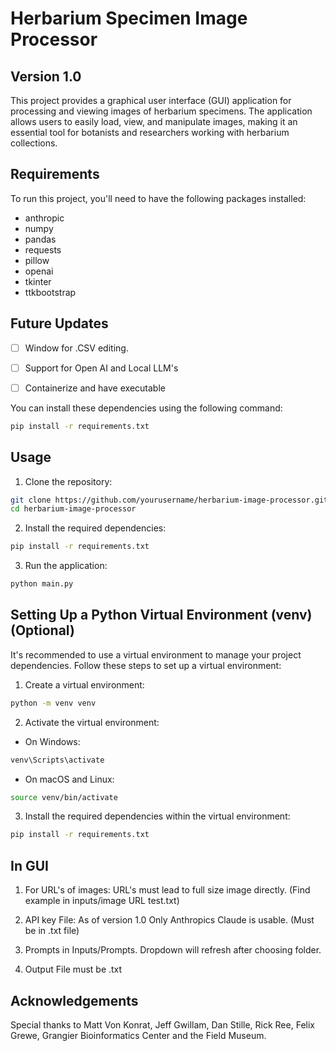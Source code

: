 
# Herbarium Specimen Image Processor
## Version 1.0

This project provides a graphical user interface (GUI) application for processing and viewing images of herbarium specimens. The application allows users to easily load, view, and manipulate images, making it an essential tool for botanists and researchers working with herbarium collections.

## Requirements

To run this project, you'll need to have the following packages installed:

- anthropic
- numpy
- pandas
- requests
- pillow
- openai
- tkinter
- ttkbootstrap

## Future Updates

- [ ] Window for .CSV editing.
- [ ] Support for Open AI and Local LLM's 
- [ ] Containerize and have executable 


You can install these dependencies using the following command:

```bash
pip install -r requirements.txt
```

## Usage

1. Clone the repository:

```bash
git clone https://github.com/yourusername/herbarium-image-processor.git
cd herbarium-image-processor
```

2. Install the required dependencies:

```bash
pip install -r requirements.txt
```

3. Run the application:

```bash
python main.py
```

## Setting Up a Python Virtual Environment (venv) (Optional)

It's recommended to use a virtual environment to manage your project dependencies. Follow these steps to set up a virtual environment:

1. Create a virtual environment:

```bash
python -m venv venv
```

2. Activate the virtual environment:

- On Windows:

```bash
venv\Scripts\activate
```

- On macOS and Linux:

```bash
source venv/bin/activate
```

3. Install the required dependencies within the virtual environment:

```bash
pip install -r requirements.txt
```

## In GUI

1. For URL's of images: URL's must lead to full size image directly. (Find example in inputs/image URL test.txt)

2. API key File: As of version 1.0 Only Anthropics Claude is usable. (Must be in .txt file)

3. Prompts in Inputs/Prompts.
Dropdown will refresh after choosing folder.

4. Output File must be .txt 

## Acknowledgements

Special thanks to Matt Von Konrat, Jeff Gwillam, Dan Stille, Rick Ree, Felix Grewe, Grangier Bioinformatics Center and the Field Museum.
